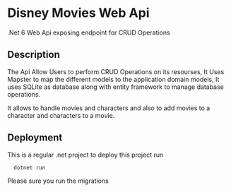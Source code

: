 
# Disney Movies Web Api

.Net 6 Web Api exposing endpoint for CRUD Operations
## Description

The Api Allow Users to perform CRUD Operations on its resourses, It Uses Mapster to map the different models to the application 
domain models, It uses SQLite as database along with entity framework to manage database operations.

It allows to handle movies  and characters and also to add movies to a character and characters to a movie.
## Deployment

This is a regular .net project to deploy this project run

```bash
  dotnet run
```

Please sure you run the migrations 
